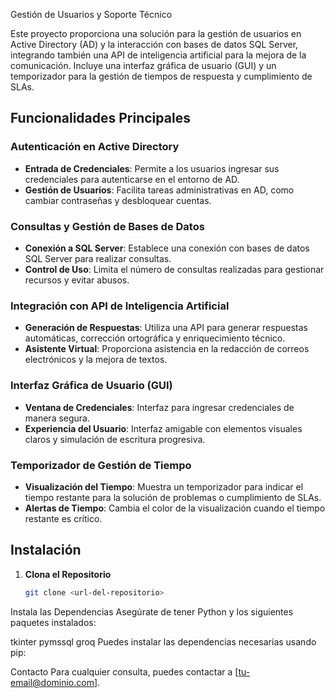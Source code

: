 Gestión de Usuarios y Soporte Técnico

Este proyecto proporciona una solución para la gestión de usuarios en Active Directory (AD) y la interacción con bases de datos SQL Server, integrando también una API de inteligencia artificial para la mejora de la comunicación. Incluye una interfaz gráfica de usuario (GUI) y un temporizador para la gestión de tiempos de respuesta y cumplimiento de SLAs.

## Funcionalidades Principales

### Autenticación en Active Directory
- **Entrada de Credenciales**: Permite a los usuarios ingresar sus credenciales para autenticarse en el entorno de AD.
- **Gestión de Usuarios**: Facilita tareas administrativas en AD, como cambiar contraseñas y desbloquear cuentas.

### Consultas y Gestión de Bases de Datos
- **Conexión a SQL Server**: Establece una conexión con bases de datos SQL Server para realizar consultas.
- **Control de Uso**: Limita el número de consultas realizadas para gestionar recursos y evitar abusos.

### Integración con API de Inteligencia Artificial
- **Generación de Respuestas**: Utiliza una API para generar respuestas automáticas, corrección ortográfica y enriquecimiento técnico.
- **Asistente Virtual**: Proporciona asistencia en la redacción de correos electrónicos y la mejora de textos.

### Interfaz Gráfica de Usuario (GUI)
- **Ventana de Credenciales**: Interfaz para ingresar credenciales de manera segura.
- **Experiencia del Usuario**: Interfaz amigable con elementos visuales claros y simulación de escritura progresiva.

### Temporizador de Gestión de Tiempo
- **Visualización del Tiempo**: Muestra un temporizador para indicar el tiempo restante para la solución de problemas o cumplimiento de SLAs.
- **Alertas de Tiempo**: Cambia el color de la visualización cuando el tiempo restante es crítico.

## Instalación

1. **Clona el Repositorio**
   ```sh
   git clone <url-del-repositorio>
Instala las Dependencias Asegúrate de tener Python y los siguientes paquetes instalados:

tkinter
pymssql
groq
Puedes instalar las dependencias necesarias usando pip:


Contacto
Para cualquier consulta, puedes contactar a [tu-email@dominio.com].

